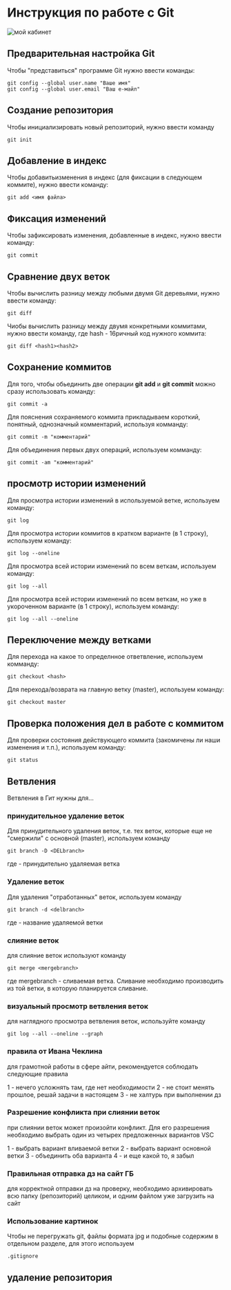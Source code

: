# **Инструкция по работе с Git**

![мой кабинет](git.jpg)

## Предварительная настройка Git

Чтобы "представиться" программе Git нужно ввести команды:

    git config --global user.name "Ваше имя"
    git config --global user.email "Ваш е-майл"

## Создание репозитория

Чтобы инициализировать новый репозиторий, нужно ввести команду

    git init

## Добавление в индекс

Чтобы добавитьизменения в индекс (для фиксации в следующем коммите), нужно ввести команду:

    git add <имя файла>

## Фиксация изменений

Чтобы зафиксировать изменения, добавленные в индекс, нужно ввести команду:

    git commit

## Сравнение двух веток

Чтобы  вычислить разницу между любыми двумя Git деревьями, нужно ввести команду:

    git diff

Чиобы вычислить разницу между двумя конкретными коммитами, нужно ввести команду, где hash - 16ричный код нужного коммита:

    git diff <hash1><hash2>

## Сохранение коммитов

Для того, чтобы обьединить две операции **git add** и **git commit** можно сразу использовать команду:

    git commit -a

Для пояснения сохраняемого коммита прикладываем короткий, понятный, однозначный комментарий, используя комманду:

    git commit -m "комментарий"

Для объединения первых двух операций, используем комманду:

    git commit -am "комментарий"

## просмотр истории изменений

Для просмотра истории изменений в используемой ветке, используем команду:

    git log

Для просмотра истории коммитов в кратком варианте (в 1 строку), используем команду:

    git log --oneline

Для просмотра всей истории изменений по всем веткам, используем команду:

    git log --all

Для просмотра всей истории изменений по всем веткам, но уже в укороченном варианте (в 1 строку), используем команду:

    git log --all --oneline

## Переключение между ветками

Для перехода на какое то определнное ответвление, используем комманду:

    git checkout <hash>

Для перехода/возврата на главную ветку (master), используем команду:

    git checkout master

## Проверка положения дел в работе с коммитом

Для проверки состояния действующего коммита (закомичены ли наши изменения и т.п.), используем команду:

    git status

## Ветвления

Ветвления в Гит нужны для...

### принудительное удаление веток

Для принудительного удаления веток, т.е. тех веток, которые еще не  "смержили" с основной (master), используем команду

    git branch -D <DELbranch>
где <DELbranch> - принудительно удаляемая ветка

### Удаление веток

Для удаления "отработанных" веток, используем команду

    git branch -d <delbranch> 
где <delbranch> - название удаляемой ветки

### слияние веток

для слияние веток используют команду

    git merge <mergebranch>
где mergebranch - сливаемая ветка. Сливание необходимо производить из той ветки, в которую планируется сливание.
### визуальный просмотр ветвления веток

для наглядного просмотра ветвления веток, используйте команду

    git log --all --oneline --graph

### правила от Ивана Чеклина

для грамотной работы в сфере айти, рекомендуется соблюдать следующие правила

1 - нечего усложнять там, где нет необходимости
2 - не стоит менять прошлое, решай задачи в настоящем
3 - не халтурь при выполнении дз
### Разрешение конфликта при слиянии веток

при слиянии веток может произойти конфликт. Для его разрешения необходимо выбрать один из четырех предложенных вариантов VSC

1 - выбрать вариант вливаемой ветки
2 - выбрать вариант основной ветки
3 - объединить оба варианта
4 - и еще какой то, я забыл

### Правильная отправка дз на сайт ГБ

для корректной отправки дз на проверку, необходимо архивировать всю папку (репозиторий) целиком, и одним файлом уже загрузить на сайт
### Использование картинок

Чтобы не перегружать git, файлы формата jpg и подобные содержим в отдельном разделе, для этого используем 

    .gitignore

## удаление репозитория

